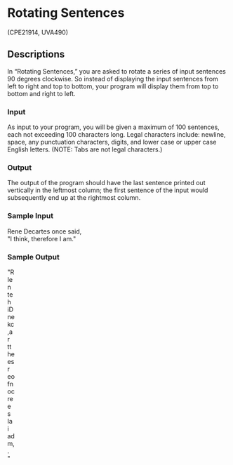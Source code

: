 # Rotating Sentences	

(CPE21914, UVA490)

## Descriptions

In “Rotating Sentences,” you are asked to rotate a series of input sentences 90 degrees clockwise. So instead of displaying the input sentences from left to right and top to bottom, your program will display them from top to bottom and right to left.
### Input
As input to your program, you will be given a maximum of 100 sentences, each not exceeding 100 characters long. Legal characters include: newline, space, any punctuation characters, digits, and lower case or upper case English letters. (NOTE: Tabs are not legal characters.)
### Output
The output of the program should have the last sentence printed out vertically in the leftmost column; the first sentence of the input would subsequently end up at the rightmost column.
### Sample Input
Rene Decartes once said,  
"I think, therefore I am."  
### Sample Output
"R  
Ie  
n  
te  
h  
iD  
ne  
kc  
,a  
r  
tt  
he  
es  
r  
eo  
fn  
oc  
re  
e  
s  
Ia  
i  
ad  
m,  
.  
"  